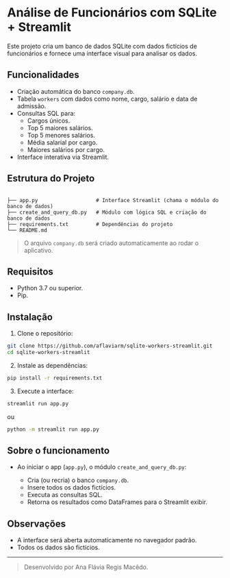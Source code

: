 # Análise de Funcionários com SQLite + Streamlit

Este projeto cria um banco de dados SQLite com dados fictícios de funcionários e fornece uma interface visual para analisar os dados.

## Funcionalidades

- Criação automática do banco `company.db`.
- Tabela `workers` com dados como nome, cargo, salário e data de admissão.
- Consultas SQL para:
  - Cargos únicos.
  - Top 5 maiores salários.
  - Top 5 menores salários.
  - Média salarial por cargo.
  - Maiores salários por cargo.
- Interface interativa via Streamlit.


## Estrutura do Projeto

````

├── app.py                   # Interface Streamlit (chama o módulo do banco de dados)
├── create_and_query_db.py   # Módulo com lógica SQL e criação do banco de dados
├── requirements.txt         # Dependências do projeto
└── README.md                  

````

> O arquivo `company.db` será criado automaticamente ao rodar o aplicativo.


## Requisitos

- Python 3.7 ou superior.
- Pip.


## Instalação


1. Clone o repositório:
```bash
git clone https://github.com/aflaviarm/sqlite-workers-streamlit.git
cd sqlite-workers-streamlit
````

2. Instale as dependências:

```bash
pip install -r requirements.txt
```

3. Execute a interface:

```bash
streamlit run app.py
```

ou

```bash
python -m streamlit run app.py
```

## Sobre o funcionamento

* Ao iniciar o app (`app.py`), o módulo `create_and_query_db.py`:

  * Cria (ou recria) o banco `company.db`.
  * Insere todos os dados fictícios.
  * Executa as consultas SQL.
  * Retorna os resultados como DataFrames para o Streamlit exibir.


## Observações

* A interface será aberta automaticamente no navegador padrão.
* Todos os dados são fictícios.

---

> Desenvolvido por Ana Flávia Regis Macêdo.
